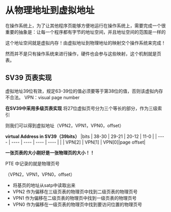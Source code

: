 # 从物理地址到虚拟地址

在操作系统上，为了让其他程序页能够方便地运行在操作系统上，需要完成一个很重要的抽象是：让每一个程序都有字节的地址空间，并且地址空间的范围是一样的

这个地址空间就是虚拟内存！由虚拟地址到物理地址的映射交个操作系统来完成！

然而并不是只有操作系统来进行操作，硬件也会参与这些映射，这个机制就是页表。


## SV39 页表实现

虚拟地址39位有效，规定63-39位的值必须要等于第38位的值，否则该虚拟内存不合法。
VPN：visual page number 

**在SV39中采用多级页表实现**
将27位虚拟页号分为三个等长的部分，作为三级索引

则我们可以得到虚拟地址（VPN2，VPN1，VPN0，offset）

**virtual Address in SV39（39bits）**
|bits    |  38-30    | 29-21     | 20-12 | 11-0     |
|  ----  | ----      | ----      | ----  | ----     |
|        | VPN[2]    |   VPN[1]  | VPN[0]|page offset|

**一张页表的大小刚好是一张物理页的大小！！**

PTE 中记录的就是物理页号

（VPN2，VPN1，VPN0，offset）

- 将基页的地址从satp中读取出来
- VPN2 作为偏移在三级页表的物理页中找到二级页表的物理页号
- VPN1 作为偏移在二级页表的物理页中找到一级页表的物理页号
- VPN0 作为偏移在一级页表的物理页中找到要访问位置的物理页号